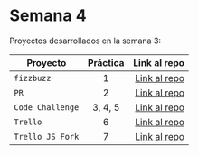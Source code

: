# Semana 4 

Proyectos desarrollados en la semana 3:

| Proyecto | Práctica | Link al repo |
| ------------- |:-------------:| -----:|
|`fizzbuzz`|1|[Link al repo](https://github.com/idanielmeza/fizzbuzz-api)|
|`PR`|2|[Link al repo](https://github.com/idanielmeza/fizzbuzz-fork)|
|`Code Challenge`|3, 4, 5|[Link al repo](https://github.com/idanielmeza/codechallenge)|
|`Trello`|6|[Link al repo](https://github.com/idanielmeza/trellojs)|
|`Trello JS Fork`|7|[Link al repo](https://github.com/idanielmeza/trello-fork)|